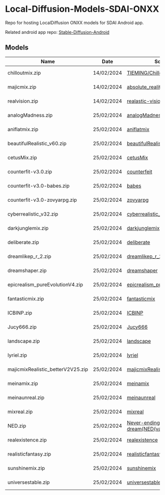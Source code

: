 # Local-Diffusion-Models-SDAI-ONXX

Repo for hosting LocalDiffusion ONXX models for SDAI Android app.

Related android app repo: [Stable-Diffusion-Android](https://github.com/ShiftHackZ/Stable-Diffusion-Android)

## Models 

| Name | Date | Source | Release |
| --- | --- | --- | --- |
| chilloutmix.zip | 14/02/2024 | [TIEMING/Chilloutmix](https://huggingface.co/TIEMING/Chilloutmix/tree/main) | [patch-14022024](https://github.com/ShiftHackZ/Local-Diffusion-Models-SDAI-ONXX/releases/tag/patch-14022024)
| majicmix.zip | 14/02/2024 | [absolute_reality](https://huggingface.co/Androidonnxfork/test/tree/main/fp16fullonnxsdquantized_in_ort/absolute_reality) | [patch-14022024](https://github.com/ShiftHackZ/Local-Diffusion-Models-SDAI-ONXX/releases/tag/patch-14022024)
| realvision.zip | 14/02/2024 | [realastic-vision-v20](https://huggingface.co/Androidonnxfork/test/tree/main/fp16fullonnxsdquantized_in_ort/realastic-vision-v20) | [patch-14022024](https://github.com/ShiftHackZ/Local-Diffusion-Models-SDAI-ONXX/releases/tag/patch-14022024)
| analogMadness.zip | 25/02/2024 | [analogMadness](https://huggingface.co/Androidonnxfork/test/tree/main/fp16fullonnxsdquantized_in_ort/miena%2Clyriel%2Ccetus%2Canalogmadness/analogMadness*) | [patch-25022024](https://github.com/ShiftHackZ/Local-Diffusion-Models-SDAI-ONXX/releases/tag/patch-25022024)
| aniflatmix.zip | 25/02/2024 | [aniflatmix](https://huggingface.co/Androidonnxfork/test/tree/main/fp16fullonnxsdquantized_in_ort/landscape_modelsfp32noslicing/aniflatmix*) | [patch-25022024](https://github.com/ShiftHackZ/Local-Diffusion-Models-SDAI-ONXX/releases/tag/patch-25022024)
| beautifulRealistic_v60.zip | 25/02/2024 | [beautifulRealistic_v60](https://huggingface.co/Androidonnxfork/test/tree/main/fp16fullonnxsdquantized_in_ort/beautifulrealv6%2Cmajicmix%2Ccyberreal%2Cepicrealism%2C/beautifulRealistic_v60) | [patch-25022024](https://github.com/ShiftHackZ/Local-Diffusion-Models-SDAI-ONXX/releases/tag/patch-25022024)
| cetusMix.zip | 25/02/2024 | [cetusMix](https://huggingface.co/Androidonnxfork/test/tree/main/fp16fullonnxsdquantized_in_ort/miena%2Clyriel%2Ccetus%2Canalogmadness/cetusMix*) | [patch-25022024](https://github.com/ShiftHackZ/Local-Diffusion-Models-SDAI-ONXX/releases/tag/patch-25022024)
| counterfit-v3.0.zip | 25/02/2024 | [counterfeit](https://huggingface.co/Androidonnxfork/test/tree/main/fp16fullonnxsdquantized_in_ort/Counterfeit-V3.0%2CA-ZovyaRPGArtistTools%2CBabes%2CDreamlikeDiffusion/counterfeit*) | [patch-25022024](https://github.com/ShiftHackZ/Local-Diffusion-Models-SDAI-ONXX/releases/tag/patch-25022024)
| counterfit-v3.0-babes.zip | 25/02/2024 | [babes](https://huggingface.co/Androidonnxfork/test/tree/main/fp16fullonnxsdquantized_in_ort/Counterfeit-V3.0%2CA-ZovyaRPGArtistTools%2CBabes%2CDreamlikeDiffusion/babes*) | [patch-25022024](https://github.com/ShiftHackZ/Local-Diffusion-Models-SDAI-ONXX/releases/tag/patch-25022024)
| counterfit-v3.0-zovyarpg.zip | 25/02/2024 | [zovyarpg](https://huggingface.co/Androidonnxfork/test/tree/main/fp16fullonnxsdquantized_in_ort/Counterfeit-V3.0%2CA-ZovyaRPGArtistTools%2CBabes%2CDreamlikeDiffusion/zovyarpg*) | [patch-25022024](https://github.com/ShiftHackZ/Local-Diffusion-Models-SDAI-ONXX/releases/tag/patch-25022024)
| cyberrealistic_v32.zip | 25/02/2024 | [cyberrealistic_v32](https://huggingface.co/Androidonnxfork/test/tree/main/fp16fullonnxsdquantized_in_ort/beautifulrealv6%2Cmajicmix%2Ccyberreal%2Cepicrealism%2C/cyberrealistic_v32) | [patch-25022024](https://github.com/ShiftHackZ/Local-Diffusion-Models-SDAI-ONXX/releases/tag/patch-25022024)
| darkjunglemix.zip | 25/02/2024 | [darkjunglemix](https://huggingface.co/Androidonnxfork/test/tree/main/fp16fullonnxsdquantized_in_ort/Realisticfantasy%2CdarkjungleMix%2CRestlessExistence%2CJucy666/darkjunglemix*) | [patch-25022024](https://github.com/ShiftHackZ/Local-Diffusion-Models-SDAI-ONXX/releases/tag/patch-25022024)
| deliberate.zip | 25/02/2024 | [deliberate](https://huggingface.co/Androidonnxfork/test/tree/main/fp16fullonnxsdquantized_in_ort/deliberate%2Cdreamshaper/deliberate*) | [patch-25022024](https://github.com/ShiftHackZ/Local-Diffusion-Models-SDAI-ONXX/releases/tag/patch-25022024)
| dreamlikep_r_2.zip | 25/02/2024 | [dreamlikep_r_2](https://huggingface.co/Androidonnxfork/test/tree/main/fp16fullonnxsdquantized_in_ort/dreamlikep_r_2) | [patch-25022024](https://github.com/ShiftHackZ/Local-Diffusion-Models-SDAI-ONXX/releases/tag/patch-25022024)
| dreamshaper.zip | 25/02/2024 | [dreamshaper](https://huggingface.co/Androidonnxfork/test/tree/main/fp16fullonnxsdquantized_in_ort/deliberate%2Cdreamshaper/dreamshaper*) | [patch-25022024](https://github.com/ShiftHackZ/Local-Diffusion-Models-SDAI-ONXX/releases/tag/patch-25022024)
| epicrealism_pureEvolutionV4.zip | 25/02/2024 | [epicrealism_pureEvolutionV4](https://huggingface.co/Androidonnxfork/test/tree/main/fp16fullonnxsdquantized_in_ort/beautifulrealv6%2Cmajicmix%2Ccyberreal%2Cepicrealism%2C/epicrealism_pureEvolutionV4) | [patch-25022024](https://github.com/ShiftHackZ/Local-Diffusion-Models-SDAI-ONXX/releases/tag/patch-25022024)
| fantasticmix.zip | 25/02/2024 | [fantasticmix](https://huggingface.co/Androidonnxfork/test/tree/main/fp16fullonnxsdquantized_in_ort/othermodels1/fantasticmix*) | [patch-25022024](https://github.com/ShiftHackZ/Local-Diffusion-Models-SDAI-ONXX/releases/tag/patch-25022024)
| ICBINP.zip | 25/02/2024 | [ICBINP](https://huggingface.co/Androidonnxfork/test/tree/main/fp16fullonnxsdquantized_in_ort/ICBINP) | [patch-25022024](https://github.com/ShiftHackZ/Local-Diffusion-Models-SDAI-ONXX/releases/tag/patch-25022024)
| Jucy666.zip | 25/02/2024 | [Jucy666](https://huggingface.co/Androidonnxfork/test/tree/main/fp16fullonnxsdquantized_in_ort/Realisticfantasy%2CdarkjungleMix%2CRestlessExistence%2CJucy666/Jucy666*) | [patch-25022024](https://github.com/ShiftHackZ/Local-Diffusion-Models-SDAI-ONXX/releases/tag/patch-25022024)
| landscape.zip | 25/02/2024 | [landscape](https://huggingface.co/Androidonnxfork/test/tree/main/fp16fullonnxsdquantized_in_ort/landscape_modelsfp32noslicing/landscape*) | [patch-25022024](https://github.com/ShiftHackZ/Local-Diffusion-Models-SDAI-ONXX/releases/tag/patch-25022024)
| lyriel.zip | 25/02/2024 | [lyriel](https://huggingface.co/Androidonnxfork/test/tree/main/fp16fullonnxsdquantized_in_ort/miena%2Clyriel%2Ccetus%2Canalogmadness/lyriel*) | [patch-25022024](https://github.com/ShiftHackZ/Local-Diffusion-Models-SDAI-ONXX/releases/tag/patch-25022024)
| majicmixRealistic_betterV2V25.zip | 25/02/2024 | [majicmixRealistic_betterV2V25](https://huggingface.co/Androidonnxfork/test/tree/main/fp16fullonnxsdquantized_in_ort/beautifulrealv6%2Cmajicmix%2Ccyberreal%2Cepicrealism%2C/majicmixRealistic_betterV2V25) | [patch-25022024](https://github.com/ShiftHackZ/Local-Diffusion-Models-SDAI-ONXX/releases/tag/patch-25022024)
| meinamix.zip | 25/02/2024 | [meinamix](https://huggingface.co/Androidonnxfork/test/tree/main/fp16fullonnxsdquantized_in_ort/miena%2Clyriel%2Ccetus%2Canalogmadness/meinamix*) | [patch-25022024](https://github.com/ShiftHackZ/Local-Diffusion-Models-SDAI-ONXX/releases/tag/patch-25022024)
| meinaunreal.zip | 25/02/2024 | [meinaunreal](https://huggingface.co/Androidonnxfork/test/tree/main/fp16fullonnxsdquantized_in_ort/othermodels1/meinaunreal*) | [patch-25022024](https://github.com/ShiftHackZ/Local-Diffusion-Models-SDAI-ONXX/releases/tag/patch-25022024)
| mixreal.zip | 25/02/2024 | [mixreal](https://huggingface.co/Androidonnxfork/test/tree/main/fp16fullonnxsdquantized_in_ort/landscape_modelsfp32noslicing/mixreal*) | [patch-25022024](https://github.com/ShiftHackZ/Local-Diffusion-Models-SDAI-ONXX/releases/tag/patch-25022024)
| NED.zip | 25/02/2024 | [Never-ending-dream(NED(vae))](https://huggingface.co/Androidonnxfork/test/tree/main/fp16fullonnxsdquantized_in_ort/Never-ending-dream(NED(vae))) | [patch-25022024](https://github.com/ShiftHackZ/Local-Diffusion-Models-SDAI-ONXX/releases/tag/patch-25022024)
| realexistence.zip | 25/02/2024 | [realexistence](https://huggingface.co/Androidonnxfork/test/tree/main/fp16fullonnxsdquantized_in_ort/Realisticfantasy%2CdarkjungleMix%2CRestlessExistence%2CJucy666/realexistence*) | [patch-25022024](https://github.com/ShiftHackZ/Local-Diffusion-Models-SDAI-ONXX/releases/tag/patch-25022024)
| realisticfantasy.zip | 25/02/2024 | [realisticfantasy](https://huggingface.co/Androidonnxfork/test/tree/main/fp16fullonnxsdquantized_in_ort/Realisticfantasy%2CdarkjungleMix%2CRestlessExistence%2CJucy666/realisticfantasy*) | [patch-25022024](https://github.com/ShiftHackZ/Local-Diffusion-Models-SDAI-ONXX/releases/tag/patch-25022024)
| sunshinemix.zip | 25/02/2024 | [sunshinemix](https://huggingface.co/Androidonnxfork/test/tree/main/fp16fullonnxsdquantized_in_ort/othermodels1/sunshinemix*) | [patch-25022024](https://github.com/ShiftHackZ/Local-Diffusion-Models-SDAI-ONXX/releases/tag/patch-25022024)
| universestable.zip | 25/02/2024 | [universestable](https://huggingface.co/Androidonnxfork/test/tree/main/fp16fullonnxsdquantized_in_ort/othermodels1/universestable*) | [patch-25022024](https://github.com/ShiftHackZ/Local-Diffusion-Models-SDAI-ONXX/releases/tag/patch-25022024)

<!--
https://huggingface.co/Androidonnxfork/test/tree/main/fp16fullonnxsdquantized_in_ort
-->
